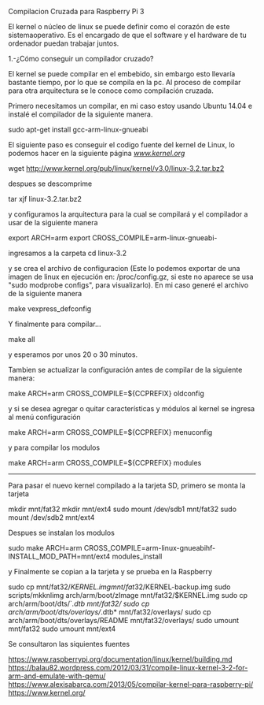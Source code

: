 Compilacion Cruzada para Raspberry Pi 3

  El kernel o núcleo de linux se puede definir como el corazón de este sistemaoperativo. Es el encargado de que el software y el hardware de tu ordenador puedan trabajar juntos.

1.-¿Cómo conseguir un compilador cruzado?

  El kernel se puede compilar en el embebido, sin embargo esto llevaría bastante tiempo, por lo que se compila en la pc. Al proceso de compilar para otra arquitectura se le conoce como compilación cruzada.

  Primero necesitamos un compilar, en mi caso estoy usando Ubuntu 14.04 e instalé el compilador de la siguiente manera.

sudo apt-get install gcc-arm-linux-gnueabi

   El siguiente paso es conseguir el codigo fuente del kernel de Linux, lo podemos hacer en la siguiente página *www.kernel.org* 
 
wget http://www.kernel.org/pub/linux/kernel/v3.0/linux-3.2.tar.bz2

   despues se descomprime 

tar xjf linux-3.2.tar.bz2
   
   y configuramos la arquitectura para la cual se compilará y el compilador a usar de la siguiente manera

export ARCH=arm
export CROSS_COMPILE=arm-linux-gnueabi-

   ingresamos a la carpeta
cd linux-3.2

   y se crea el archivo de configuracion (Este lo podemos exportar de una imagen de linux en ejecución en: /proc/config.gz, si este no aparece se usa "sudo modprobe configs", para visualizarlo).
   En mi caso generé el archivo de la siguiente manera

make vexpress_defconfig

   Y finalmente para compilar...

make all

   y esperamos por unos 20 o 30 minutos.

Tambien se actualizar la configuración antes de compilar de la siguiente manera:

make ARCH=arm CROSS_COMPILE=${CCPREFIX} oldconfig

y si se desea agregar o quitar características y módulos al kernel se ingresa al menú configuración

make ARCH=arm CROSS_COMPILE=${CCPREFIX} menuconfig

y para compilar los modulos

make ARCH=arm CROSS_COMPILE=${CCPREFIX} modules

-----------------------------------------------------------

Para pasar el nuevo kernel compilado a la tarjeta SD, primero se monta la tarjeta

mkdir mnt/fat32
mkdir mnt/ext4
sudo mount /dev/sdb1 mnt/fat32
sudo mount /dev/sdb2 mnt/ext4

   Despues se instalan los modulos

sudo make ARCH=arm CROSS_COMPILE=arm-linux-gnueabihf-
INSTALL_MOD_PATH=mnt/ext4 modules_install

   y Finalmente se copian a la tarjeta y se prueba en la Raspberry

sudo cp mnt/fat32/$KERNEL.img mnt/fat32/$KERNEL-backup.img
sudo scripts/mkknlimg arch/arm/boot/zImage mnt/fat32/$KERNEL.img
sudo cp arch/arm/boot/dts/`*.dtb mnt/fat32/
sudo cp arch/arm/boot/dts/overlays/*.dtb* mnt/fat32/overlays/
sudo cp arch/arm/boot/dts/overlays/README mnt/fat32/overlays/
sudo umount mnt/fat32
sudo umount mnt/ext4


Se consultaron las siquientes fuentes

https://www.raspberrypi.org/documentation/linux/kernel/building.md
https://balau82.wordpress.com/2012/03/31/compile-linux-kernel-3-2-for-arm-and-emulate-with-qemu/
https://www.alexisabarca.com/2013/05/compilar-kernel-para-raspberry-pi/
https://www.kernel.org/


